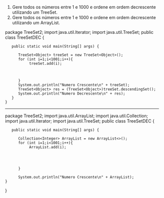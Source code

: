 1. Gere todos os números entre 1 e 1000 e ordene em ordem decrescente utilizando
um TreeSet. 
2. Gere todos os números entre 1 e 1000 e ordene em ordem decrescente utilizando
um ArrayList.  


package TreeSet2;
import java.util.Iterator;
import java.util.TreeSet;
public class TreeSetDEC {
	 
	   public static void main(String[] args) {
		   
	      TreeSet<Object> treeSet = new TreeSet<Object>();
	      for (int i=1;i<1001;i++){
		       treeSet.add(i);
	    	  

	    	  
	      }
	      System.out.println("Numero Crescente\n" + treeSet);
	      TreeSet<Object> res = (TreeSet<Object>)treeSet.descendingSet();
	      System.out.println("Numero Decrescente\n" + res);
	   }
	}


----------------------------------------------------------------------------------------------------------------------------------------------------------------------


package TreeSet2;
import java.util.ArrayList;
import java.util.Collection;
import java.util.Iterator;
import java.util.TreeSet;
public class TreeSetDEC {
	 
	   public static void main(String[] args) {
		   
	      Collection<Integer> ArrayList = new ArrayList<>();
	      for (int i=1;i<1001;i++){
		       ArrayList.add(i); 
		      
	    	  
		 
	    	  
	      }
	      
	      System.out.println("Numero Crescente\n" + ArrayList);
	}
	   
}


